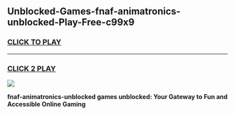 
## Unblocked-Games-fnaf-animatronics-unblocked-Play-Free-c99x9
<h3>
<a href="https://premium76.site?title=fnaf-animatronics-unblocked&ref=10A">CLICK TO PLAY</a></h3>
<hr>

<h3>
<a href="https://premium76.site?title=fnaf-animatronics-unblocked&ref=10A">CLICK 2 PLAY</a>
  
</h3>

<a href="https://premium76.site?title=fnaf-animatronics-unblocked&ref=10A"><img src="https://clearcache.store/games.png"></a>


**fnaf-animatronics-unblocked games unblocked: Your Gateway to Fun and Accessible Online Gaming**
